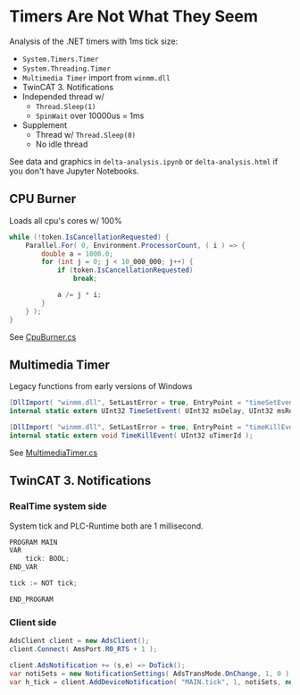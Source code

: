# Timers Are Not What They Seem

Analysis of the .NET timers with 1ms tick size:

- `System.Timers.Timer`
- `System.Threading.Timer`
- `Multimedia Timer` import from `winmm.dll`
- TwinCAT 3. Notifications
- Independed thread w/
  - `Thread.Sleep(1)`
  - `SpinWait` over 10000us = 1ms
- Supplement
  - Thread w/ `Thread.Sleep(0)`
  - No idle thread

See data and graphics in `delta-analysis.ipynb` or `delta-analysis.html` if you don't have Jupyter Notebooks.

## CPU Burner

Loads all cpu's cores w/ 100%

```c#
while (!token.IsCancellationRequested) {
    Parallel.For( 0, Environment.ProcessorCount, ( i ) => {
        double a = 1000.0;
        for (int j = 0; j < 10_000_000; j++) {
            if (token.IsCancellationRequested)
                break;

            a /= j * i;
        }
    } );
}
```

See [CpuBurner.cs](https://github.com/nikvoronin/timers-are-not-what-they-seem/blob/master/src/DeltaTimer/CpuBurner.cs)

## Multimedia Timer

Legacy functions from early versions of Windows

```c#
[DllImport( "winmm.dll", SetLastError = true, EntryPoint = "timeSetEvent" )]
internal static extern UInt32 TimeSetEvent( UInt32 msDelay, UInt32 msResolution, MultimediaTimerCallback callback, ref UInt32 userCtx, UInt32 eventType );

[DllImport( "winmm.dll", SetLastError = true, EntryPoint = "timeKillEvent" )]
internal static extern void TimeKillEvent( UInt32 uTimerId );
```

See [MultimediaTimer.cs](https://github.com/nikvoronin/timers-are-not-what-they-seem/blob/master/src/DeltaTimer/MultimediaTimer.cs)

## TwinCAT 3. Notifications

### RealTime system side

System tick and PLC-Runtime both are 1 millisecond.

```c#
PROGRAM MAIN
VAR
    tick: BOOL;
END_VAR

tick := NOT tick;

END_PROGRAM
```

### Client side

```csharp
AdsClient client = new AdsClient();
client.Connect( AmsPort.R0_RTS + 1 );

client.AdsNotification += (s,e) => DoTick();
var notiSets = new NotificationSettings( AdsTransMode.OnChange, 1, 0 );
var h_tick = client.AddDeviceNotification( "MAIN.tick", 1, notiSets, null );
```
